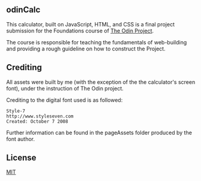 ## odinCalc

This calculator, built on JavaScript, HTML, and CSS is a final project submission for the Foundations course of [The Odin Project](https://www.theodinproject.com/).

The course is responsible for teaching the fundamentals of web-building and providing a rough guideline on how to construct the Project.

## Crediting 

All assets were built by me (with the exception of the the calculator's screen font), under the instruction of The Odin project. 

Crediting to the digital font used is as followed: 

```Sizenko Alexander
Style-7
http://www.styleseven.com
Created: October 7 2008
```

Further information can be found in the pageAssets folder produced by the font author.

## License 

[MIT](https://choosealicense.com/licenses/mit/)

